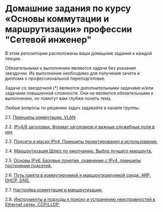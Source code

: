 # Домашние задания по курсу «Основы коммутации и маршрутизации» профессии "Сетевой инженер"

В этом репозитории расположены ваши домашние задания к каждой лекции. 

Обязательными к выполнению являются задачи без указания звездочки. Их выполнение необходимо для получения зачета и диплома о профессиональной переподготовке.

Задачи со звездочкой (*) являются дополнительными задачами и/или задачами повышенной сложности. Они не являются обязательными к выполнению, но помогут вам глубже понять тему.

Любые вопросы по решению задач задавайте в канале группы.

2.1. [Принципы коммутации. VLAN](https://github.com/netology-code/rutsw-homeworks/blob/main/2-01.md)

2.2. [IPv4/6 заголовки. Формат заголовков и важные служебные поля в них](https://github.com/netology-code/rutsw-homeworks/blob/main/2-02.md)

2.3. [Подсети и маски IPv4. Принципы проектирования и использования.](https://github.com/netology-code/rutsw-homeworks/blob/main/2-03.md)

2.4. [Маршрутизация.Шлюз по умолчанию. Выбор лучшего маршрута.](https://github.com/netology-code/rutsw-homeworks/blob/main/2-04.md)

2.5. [Основы IPv6. Базовые понятия, сравнение с IPv4, принципы построения подсетей.](https://github.com/netology-code/rutsw-homeworks/blob/main/2-05.md)

2.6. [Путь пакета в коммутируемой и маршрутизируемой среде. ARP, DHCP, DNS.](https://github.com/netology-code/rutsw-homeworks/blob/main/2-06.md)

2.7. [Настройка коммутации и маршрутизации.](https://github.com/netology-code/rutsw-homeworks/blob/main/2-07.md)

2.8. [Инструменты и подходы к поиску и устранению неисправностей в Ethernet сетях. CDP/LLDP.](https://github.com/netology-code/rutsw-homeworks/blob/main/2-08.md)
